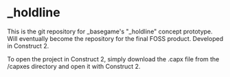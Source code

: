 # _holdline
This is the git repository for _basegame's "_holdline" concept prototype. Will eventually become the repository for the final FOSS product. Developed in Construct 2.

To open the project in Construct 2, simply download the .capx file from the /capxes directory and open it with Construct 2.
